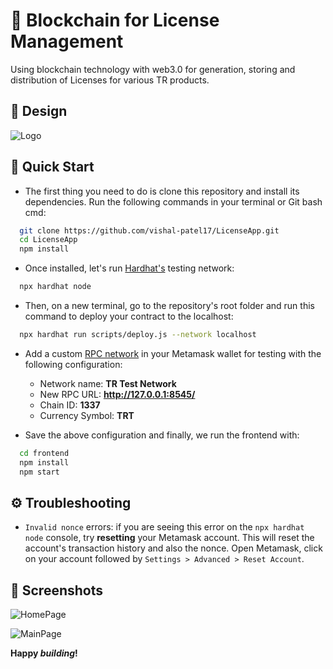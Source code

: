 # 🔗 Blockchain for License Management

Using blockchain technology with web3.0 for generation, storing and distribution of Licenses for various TR products.

## 🎨 Design

![Logo](https://lucid.app/publicSegments/view/c815ebb5-e01d-4cbb-917a-a89e60e89e32/image.png)

## 🚀 Quick Start

- The first thing you need to do is clone this repository and install its dependencies.
Run the following commands in your terminal or Git bash cmd:

```bash
  git clone https://github.com/vishal-patel17/LicenseApp.git
  cd LicenseApp
  npm install
```
- Once installed, let's run [Hardhat's](https://hardhat.org/) testing network:
```bash
  npx hardhat node
```
- Then, on a new terminal, go to the repository's root folder and run this command to deploy your contract to the localhost:
```bash
  npx hardhat run scripts/deploy.js --network localhost
```
- Add a custom [RPC network](https://metamask.zendesk.com/hc/en-us/articles/360043227612-How-to-add-a-custom-network-RPC) in your Metamask wallet for testing with the following configuration:

  - Network name: <b>TR Test Network</b>
  - New RPC URL: <b>http://127.0.0.1:8545/</b>
  - Chain ID: <b>1337</b>
  - Currency Symbol: <b>TRT</b>

- Save the above configuration and finally, we run the frontend with:
```bash
  cd frontend
  npm install
  npm start
```



## ⚙️ Troubleshooting

- ```Invalid nonce``` errors: if you are seeing this error on the ```npx hardhat node``` console, try <b>resetting</b> your Metamask account. This will reset the account's transaction history and also the nonce. Open Metamask, click on your account followed by ```Settings > Advanced > Reset Account```.


## 📸 Screenshots

![HomePage](https://user-images.githubusercontent.com/10336383/178111456-1c7d34f3-914a-46f5-8705-45e562cbc28d.PNG)


![MainPage](https://user-images.githubusercontent.com/10336383/178111491-9f0ec8ee-8b4a-48cc-ae32-6347262b3345.PNG)





**Happy _building_!**
